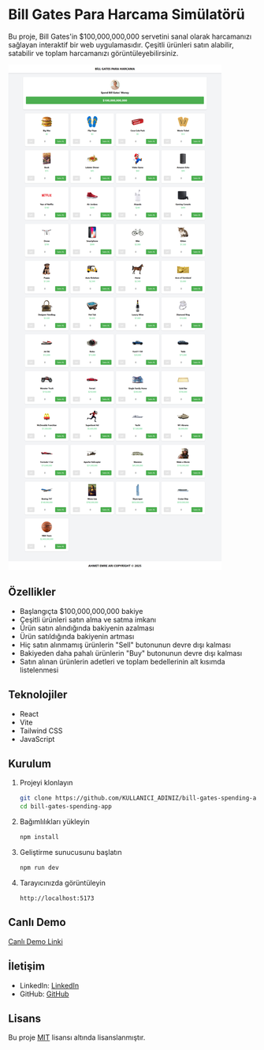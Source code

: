 # Bill Gates Para Harcama Simülatörü

Bu proje, Bill Gates'in $100,000,000,000 servetini sanal olarak harcamanızı sağlayan interaktif bir web uygulamasıdır. Çeşitli ürünleri satın alabilir, satabilir ve toplam harcamanızı görüntüleyebilirsiniz.

![Bill Gates Para Harcama Simülatörü](ss/screenshot.png)

## Özellikler

- Başlangıçta $100,000,000,000 bakiye
- Çeşitli ürünleri satın alma ve satma imkanı
- Ürün satın alındığında bakiyenin azalması
- Ürün satıldığında bakiyenin artması
- Hiç satın alınmamış ürünlerin "Sell" butonunun devre dışı kalması
- Bakiyeden daha pahalı ürünlerin "Buy" butonunun devre dışı kalması
- Satın alınan ürünlerin adetleri ve toplam bedellerinin alt kısımda listelenmesi

## Teknolojiler

- React
- Vite
- Tailwind CSS
- JavaScript

## Kurulum

1. Projeyi klonlayın
   ```bash
   git clone https://github.com/KULLANICI_ADINIZ/bill-gates-spending-app.git
   cd bill-gates-spending-app
   ```

2. Bağımlılıkları yükleyin
   ```bash
   npm install
   ```

3. Geliştirme sunucusunu başlatın
   ```bash
   npm run dev
   ```

4. Tarayıcınızda görüntüleyin
   ```
   http://localhost:5173
   ```

## Canlı Demo

[Canlı Demo Linki](https://billgatesspe.netlify.app/)

## İletişim

- LinkedIn: [LinkedIn](https://www.linkedin.com/in/aemreari/)
- GitHub: [GitHub](https://github.com/ahmetemreari)

## Lisans

Bu proje [MIT](LICENSE) lisansı altında lisanslanmıştır.
